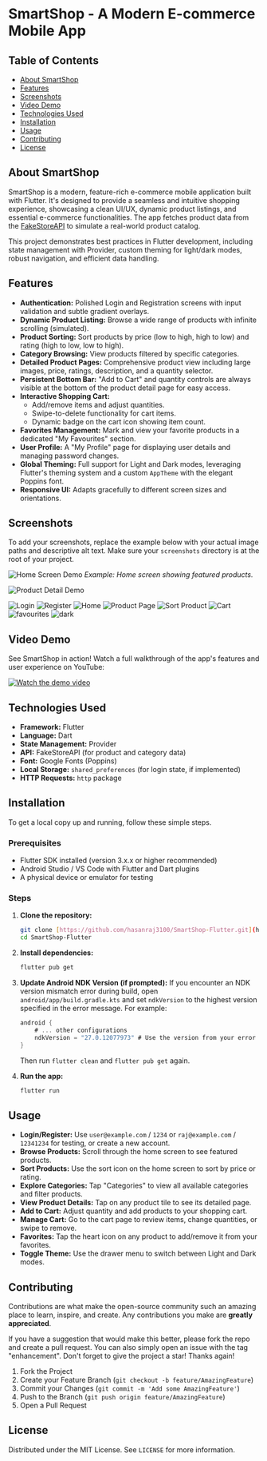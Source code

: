 # SmartShop - A Modern E-commerce Mobile App

## Table of Contents

* [About SmartShop](#about-smartshop)
* [Features](#features)
* [Screenshots](#screenshots)
* [Video Demo](#video-demo)
* [Technologies Used](#technologies-used)
* [Installation](#installation)
* [Usage](#usage)
* [Contributing](#contributing)
* [License](#license)

## About SmartShop

SmartShop is a modern, feature-rich e-commerce mobile application built with Flutter. It's designed to provide a seamless and intuitive shopping experience, showcasing a clean UI/UX, dynamic product listings, and essential e-commerce functionalities. The app fetches product data from the [FakeStoreAPI](https://fakestoreapi.com/) to simulate a real-world product catalog.

This project demonstrates best practices in Flutter development, including state management with Provider, custom theming for light/dark modes, robust navigation, and efficient data handling.

## Features

* **Authentication:** Polished Login and Registration screens with input validation and subtle gradient overlays.
* **Dynamic Product Listing:** Browse a wide range of products with infinite scrolling (simulated).
* **Product Sorting:** Sort products by price (low to high, high to low) and rating (high to low, low to high).
* **Category Browsing:** View products filtered by specific categories.
* **Detailed Product Pages:** Comprehensive product view including large images, price, ratings, description, and a quantity selector.
* **Persistent Bottom Bar:** "Add to Cart" and quantity controls are always visible at the bottom of the product detail page for easy access.
* **Interactive Shopping Cart:**
    * Add/remove items and adjust quantities.
    * Swipe-to-delete functionality for cart items.
    * Dynamic badge on the cart icon showing item count.
* **Favorites Management:** Mark and view your favorite products in a dedicated "My Favourites" section.
* **User Profile:** A "My Profile" page for displaying user details and managing password changes.
* **Global Theming:** Full support for Light and Dark modes, leveraging Flutter's theming system and a custom `AppTheme` with the elegant Poppins font.
* **Responsive UI:** Adapts gracefully to different screen sizes and orientations.

## Screenshots

To add your screenshots, replace the example below with your actual image paths and descriptive alt text. Make sure your `screenshots` directory is at the root of your project.

![Home Screen Demo](screenshots/home_screen_demo.png)
_Example: Home screen showing featured products._

![Product Detail Demo](screenshots/product_detail_demo.png)

![Login](screenshots/smartshop_login_page.jpg) ![Register](screenshots/smartshop_register_page.jpg) 
![Home](screenshots/smartshop_home_page.jpg) ![Product Page](screenshots/smartshop_product_page.jpg)
![Sort Product](screenshots/smartshop_sorting.jpg) ![Cart](screenshots/smartshop_cart.jpg) 
![favourites](screenshots/smartshop_favourite.jpg) ![dark](screenshots/smartshop_home_dark.jpg)




## Video Demo

See SmartShop in action! Watch a full walkthrough of the app's features and user experience on YouTube:

[![Watch the demo video](screenshots/thumbnail.jpg)](https://www.youtube.com/watch?v=g34eJb964_8)

## Technologies Used

* **Framework:** Flutter
* **Language:** Dart
* **State Management:** Provider
* **API:** FakeStoreAPI (for product and category data)
* **Font:** Google Fonts (Poppins)
* **Local Storage:** `shared_preferences` (for login state, if implemented)
* **HTTP Requests:** `http` package

## Installation

To get a local copy up and running, follow these simple steps.

### Prerequisites

* Flutter SDK installed (version 3.x.x or higher recommended)
* Android Studio / VS Code with Flutter and Dart plugins
* A physical device or emulator for testing

### Steps

1.  **Clone the repository:**
    ```bash
    git clone [https://github.com/hasanraj3100/SmartShop-Flutter.git](https://github.com/hasanraj3100/SmartShop-Flutter.git)
    cd SmartShop-Flutter
    ```

2.  **Install dependencies:**
    ```bash
    flutter pub get
    ```

3.  **Update Android NDK Version (if prompted):**
    If you encounter an NDK version mismatch error during build, open `android/app/build.gradle.kts` and set `ndkVersion` to the highest version specified in the error message. For example:
    ```kotlin
    android {
        # ... other configurations
        ndkVersion = "27.0.12077973" # Use the version from your error message
    }
    ```
    Then run `flutter clean` and `flutter pub get` again.

4.  **Run the app:**
    ```bash
    flutter run
    ```

## Usage

* **Login/Register:** Use `user@example.com` / `1234` or `raj@example.com` / `12341234` for testing, or create a new account.
* **Browse Products:** Scroll through the home screen to see featured products.
* **Sort Products:** Use the sort icon on the home screen to sort by price or rating.
* **Explore Categories:** Tap "Categories" to view all available categories and filter products.
* **View Product Details:** Tap on any product tile to see its detailed page.
* **Add to Cart:** Adjust quantity and add products to your shopping cart.
* **Manage Cart:** Go to the cart page to review items, change quantities, or swipe to remove.
* **Favorites:** Tap the heart icon on any product to add/remove it from your favorites.
* **Toggle Theme:** Use the drawer menu to switch between Light and Dark modes.

## Contributing

Contributions are what make the open-source community such an amazing place to learn, inspire, and create. Any contributions you make are **greatly appreciated**.

If you have a suggestion that would make this better, please fork the repo and create a pull request. You can also simply open an issue with the tag "enhancement".
Don't forget to give the project a star! Thanks again!

1.  Fork the Project
2.  Create your Feature Branch (`git checkout -b feature/AmazingFeature`)
3.  Commit your Changes (`git commit -m 'Add some AmazingFeature'`)
4.  Push to the Branch (`git push origin feature/AmazingFeature`)
5.  Open a Pull Request

## License

Distributed under the MIT License. See `LICENSE` for more information.
